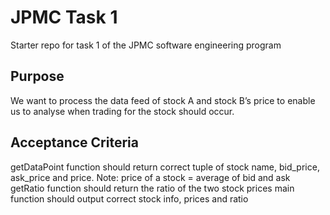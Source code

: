 # JPMC Task 1
Starter repo for task 1 of the JPMC software engineering program

## Purpose
We want to process the data feed of stock A and stock B’s price to enable us to analyse when trading for the stock should occur.

## Acceptance Criteria

getDataPoint function should return correct tuple of stock name, bid_price, ask_price and price. Note: price of a stock = average of bid and ask
getRatio function should return the ratio of the two stock prices
main function should output correct stock info, prices and ratio
